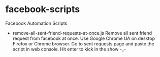 # facebook-scripts
Facebook Automation Scripts


- remove-all-sent-friend-requests-at-once.js
Remove all sent friend request from facebook at once. Use Google Chrome UA on desktop Firefox or Chrome browser. Go to sent requests page and paste the script in web console. Hit enter to kick in the show -_-
